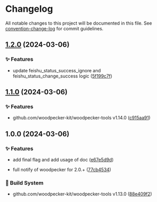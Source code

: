 # Changelog

All notable changes to this project will be documented in this file. See [convention-change-log](https://github.com/convention-change/convention-change-log) for commit guidelines.

## [1.2.0](https://github.com/woodpecker-kit/woodpecker-feishu-group-robot/compare/1.1.0...v1.2.0) (2024-03-06)

### ✨ Features

* update feishu_status_success_ignore and feishu_status_change_success logic ([5f199c7f](https://github.com/woodpecker-kit/woodpecker-feishu-group-robot/commit/5f199c7f1c7a74c218a47dfd70ffe596ffb476bd))

## [1.1.0](https://github.com/woodpecker-kit/woodpecker-feishu-group-robot/compare/1.0.0...v1.1.0) (2024-03-06)

### ✨ Features

* github.com/woodpecker-kit/woodpecker-tools v1.14.0 ([c915aa91](https://github.com/woodpecker-kit/woodpecker-feishu-group-robot/commit/c915aa91b1303dada1c497538b590563bc8811bf))

## 1.0.0 (2024-03-06)

### ✨ Features

* add final flag and add usage of doc ([e67e5d9d](https://github.com/woodpecker-kit/woodpecker-feishu-group-robot/commit/e67e5d9dfc631637eafebcc234bf6a2a37823ad1))

* full notify of woodpecker for 2.0.+ ([77cb4534](https://github.com/woodpecker-kit/woodpecker-feishu-group-robot/commit/77cb4534fbb5c7c4813a8b283e24d7540d92e75e))

### 👷‍ Build System

* github.com/woodpecker-kit/woodpecker-tools v1.13.0 ([88e409f2](https://github.com/woodpecker-kit/woodpecker-feishu-group-robot/commit/88e409f2b352931d0c102268590929b023a9c431))
